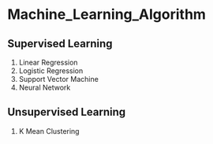 # Machine_Learning_Algorithm

## Supervised Learning
1. Linear Regression
2. Logistic Regression
3. Support Vector Machine 
4. Neural Network

## Unsupervised Learning
1. K Mean Clustering
